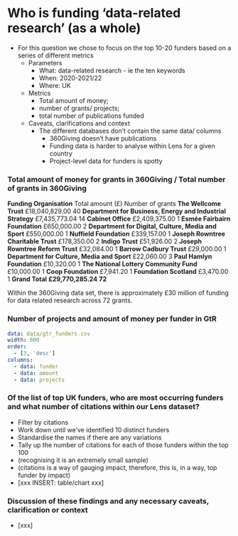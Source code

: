 

# Who is funding ‘data-related research’ (as a whole)
* For this question we chose to focus on the top 10-20 funders based on a series of different metrics
	* Parameters
		* What: data-related research - ie the ten keywords
		* When: 2020-2021/22
		* Where: UK
	* Metrics
		* Total amount of money;
		* number of grants/ projects; 
		* total number of publications funded
	* Caveats, clarifications and context
		* The different databases don’t contain the same data/ columns
			* 360Giving doesn’t have publications
			* Funding data is harder to analyse within Lens for a given country
			* Project-level data for funders is spotty
### Total amount of money for grants in 360Giving / Total number of grants in 360Giving
**Funding Organisation**
Total amount (£)
Number of grants
**The Wellcome Trust**
£18,040,829.00
40
**Department for Business, Energy and Industrial Strategy**
£7,435,773.04
14
**Cabinet Office**
£2,409,375.00
1
**Esmée Fairbairn Foundation**
£650,000.00
2
**Department for Digital, Culture, Media and Sport**
£550,000.00
1
**Nuffield Foundation**
£339,157.00
1
**Joseph Rowntree Charitable Trust**
£178,350.00
2
**Indigo Trust**
£51,926.00
2
**Joseph Rowntree Reform Trust**
£32,084.00
1
**Barrow Cadbury Trust**
£29,000.00
1
**Department for Culture, Media and Sport**
£22,060.00
3
**Paul Hamlyn Foundation**
£10,320.00
1
**The National Lottery Community Fund**
£10,000.00
1
**Coop Foundation**
£7,941.20
1
**Foundation Scotland**
£3,470.00
1
**Grand Total**
**£29,770,285.24**
**72**

Within the 360Giving data set, there is approximately £30 million of funding for data related research across 72 grants.

### Number of projects and amount of money per funder in GtR


```yaml table
data: data/gtr_funders.csv
width: 600
order:
  - [3, 'desc']
columns:
  - data: funder
  - data: amount
  - data: projects
```

### Of the list of top UK funders, who are most occurring funders and what number of citations within our Lens dataset?
* Filter by citations
* Work down until we’ve identified 10 distinct funders
* Standardise the names if there are any variations
* Tally up the number of citations for each of those funders within the top 100
* (recognising it is an extremely small sample)
* (citations is a way of gauging impact, therefore, this is, in a way, top funder by impact)
* [xxx INSERT: table/chart xxx]

### Discussion of these findings and any necessary caveats, clarification or context
* [xxx]
